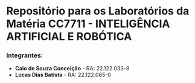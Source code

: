# Repositório para os Laboratórios da Matéria CC7711 - INTELIGÊNCIA ARTIFICIAL E ROBÓTICA

### Integrantes:
- **Caio de Souza Conceição** - RA: 22.122.033-8
- **Lucas Dias Batista** - RA: 22.122.065-0
